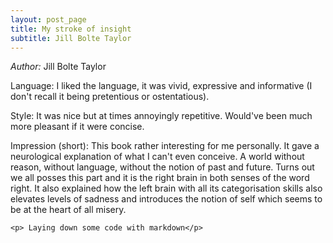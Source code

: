 ```yaml
---
layout: post_page
title: My stroke of insight 
subtitle: Jill Bolte Taylor
---
```


*Author:* Jill Bolte Taylor

Language: I liked the language, it was vivid, expressive and informative (I don't recall it being pretentious or ostentatious). 

Style: It was nice but at times annoyingly repetitive. Would've been much more pleasant if it were concise.

Impression (short): This book rather interesting for me personally. It gave a neurological explanation of what I can't even conceive. A world without reason, without language, without the notion of past and future. Turns out we all posses this part and it is the right brain in both senses of the word right. It also explained how the left brain with all its categorisation skills also elevates levels of sadness and introduces the notion of self which seems to be at the heart of all misery.

	<p> Laying down some code with markdown</p>